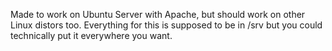 Made to work on Ubuntu Server with Apache, but should work on other Linux distors too.
Everything for this is supposed to be in /srv but you could technically put it everywhere you want.